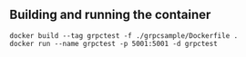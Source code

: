 ## Building and running the container

```
docker build --tag grpctest -f ./grpcsample/Dockerfile . 
docker run --name grpctest -p 5001:5001 -d grpctest
```

